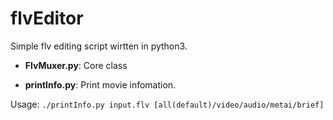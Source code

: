 # flvEditor
Simple flv editing script wirtten in python3.

* **FlvMuxer.py**:
Core class

* **printInfo.py**:
Print movie infomation.

Usage:
`./printInfo.py input.flv [all(default)/video/audio/metai/brief]`

